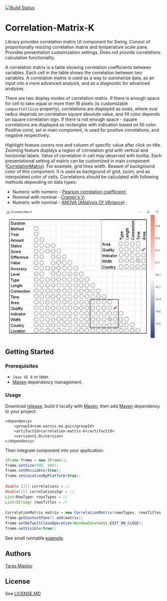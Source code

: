 [![Build Status](https://travis-ci.org/Earnix/correlation-matrix-k.svg?branch=master)](https://travis-ci.org/Earnix/correlation-matrix-k)
# Correlation-Matrix-K

Library provides correlation matrix UI component for Swing. Consist of proportionally resizing correlation matrix and temperature scale pane. Provides presentation customization settings. Does not provide correlations calculation functionality.

A correlation matrix is a table showing correlation coefficients between variables. Each cell in the table shows the correlation between two variables. A correlation matrix is used as a way to summarize data, as an input into a more advanced analysis, and as a diagnostic for advanced analyses.

There are two display modes of correlation matrix. If there is enough space for cell to take equal or more then 16 pixels (is customizable `compactCellSize` property), correlations are displayed as ovals, where oval radius depends on correlation square absolute value, and fill color depends on square correlation sign. If there is not enough space - square correlations are displayed as rectangles with indication based on fill color. Positive corol, set in main component, is used for positive correlations, and negative respectively.

Highlight feature covers row and column of specific value after click on title. Zooming feature displays a region of correlation grid with vertical and horizontal labels. Value of correlation in cell may observed with tooltip. Each presentational setting of matrix can be customized in main component ([CorrelationMatrix](/src/main/java/com/earnix/eo/gui/correlation/CorrelationMatrix.java)). For example, grid lines width. Beware of background color of this component. It is used as backgound of grid, zoom, and as interpolated color of cells. Correlations should be calculated with following methods depending on data types: 

* Numeric with numeric - [Pearson correlation coefficient](https://en.wikipedia.org/wiki/Pearson_correlation_coefficient); 
* Nominal with nominal - [Cramér's V](https://en.wikipedia.org/wiki/Cram%C3%A9r%27s_V);
* Numeric with nominal - [ANOVA (ANalysis Of VAriance)](https://researchbasics.education.uconn.edu/anova_regression_and_chi-square/) ;

<p align="center"><img src="/screen.png"></img></p>

## Getting Started

### Prerequisites
* `Java SE 8` or later.
* [Maven](https://maven.apache.org/) dependency management.

### Usage
Download [release](https://github.com/Earnix/Correlation-Matrix-K/releases/tag/1.0), build it locally with [Maven](https://maven.apache.org/), then add [Maven](https://maven.apache.org/) dependency to your project:
```
<dependency>
	<groupId>com.earnix.eo.gui</groupId>
	<artifactId>correlation-matrix-k</artifactId>
	<version>1.0</version>
</dependency>
```

Then integrate component into your application:

```java
JFrame frame = new JFrame();
frame.setSize(800, 800);
frame.setResizable(true);
frame.setLocationByPlatform(true);

double [][] correlations = //
double[][] correlationsSqr = //
List<RowType> rowsTypes = //
List<String> rowsTitles = //

CorrelationMatrix matrix = new CorrelationMatrix(rowsTypes, rowsTitles, correlations, correlationsSqr);
frame.getContentPane().add(matrix);
frame.setDefaultCloseOperation(WindowConstants.EXIT_ON_CLOSE);
frame.setVisible(true);
```
See small runnable [example](/src/main/java/com/earnix/eo/gui/correlation/Example.java).

## Authors
[Taras Maslov](https://github.com/linight)
## License
See [LICENSE.MD](/LICENSE.md)

